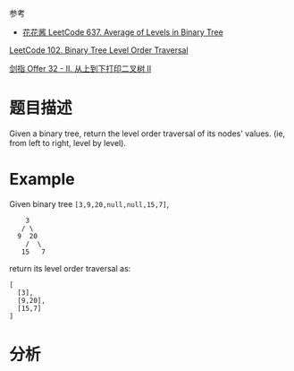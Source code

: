 参考

- [花花酱 LeetCode 637. Average of Levels in Binary Tree](http://zxi.mytechroad.com/blog/tree/leetcode-637-average-of-levels-in-binary-tree/)

[LeetCode 102. Binary Tree Level Order Traversal](https://leetcode-cn.com/problems/binary-tree-level-order-traversal/)

[剑指 Offer 32 - II. 从上到下打印二叉树 II](https://leetcode-cn.com/problems/cong-shang-dao-xia-da-yin-er-cha-shu-ii-lcof/)

# 题目描述

Given a binary tree, return the level order traversal of its nodes' values. (ie, from left to right, level by level).

# Example
Given binary tree `[3,9,20,null,null,15,7]`,

```
    3
   / \
  9  20
    /  \
   15   7
```

return its level order traversal as:

```
[
  [3],
  [9,20],
  [15,7]
]
```

# 分析